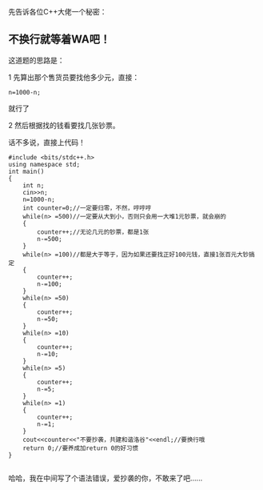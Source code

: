 先告诉各位C++大佬一个秘密：
## 不换行就等着WA吧！
这道题的思路是：

1 先算出那个售货员要找他多少元，直接：
```
n=1000-n;
```
就行了

2 然后根据找的钱看要找几张钞票。

话不多说，直接上代码！
```
#include <bits/stdc++.h>
using namespace std;
int main()
{
	int n;
	cin>>n;
	n=1000-n;
	int counter=0;//一定要归零，不然，哼哼哼 
	while(n> =500)//一定要从大到小，否则只会用一大堆1元钞票，就会崩的 
	{
		counter++;//无论几元的钞票，都是1张 
		n-=500;
	} 
	while(n> =100)//都是大于等于，因为如果还要找正好100元钱，直接1张百元大钞搞定 
	{
		counter++;
		n-=100;
	}
	while(n> =50)
	{
		counter++;
		n-=50;
	}
	while(n> =10)
	{
		counter++;
		n-=10;
	}
	while(n> =5)
	{
		counter++;
		n-=5;
	}
	while(n> =1)
	{
		counter++;
		n-=1;
	}
	cout<<counter<<"不要抄袭，共建和谐洛谷"<<endl;//要换行哦 
	return 0;//要养成加return 0的好习惯 
}


```
哈哈，我在中间写了个语法错误，爱抄袭的你，不敢来了吧......